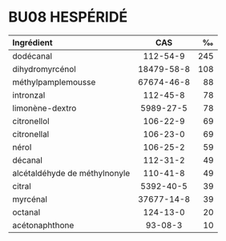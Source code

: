 # BU08 HESPÉRIDÉ

| Ingrédient                    | CAS                  | ‰       |
| :---------------------------- | :------------------: | ------: |
| dodécanal                     | 112-54-9             | 245     |
| dihydromyrcénol               | 18479-58-8           | 108     |
| méthylpamplemousse            | 67674-46-8           | 88      |
| intronzal                     | 112-45-8             | 78      |
| limonène-dextro               | 5989-27-5            | 78      |
| citronellol                   | 106-22-9             | 69      |
| citronellal                   | 106-23-0             | 69      |
| nérol                         | 106-25-2             | 59      |
| décanal                       | 112-31-2             | 49      |
| alcétaldéhyde de méthylnonyle | 110-41-8             | 49      |
| citral                        | 5392-40-5            | 39      |
| myrcénal                      | 37677-14-8           | 39      |
| octanal                       | 124-13-0             | 20      |
| acétonaphthone                | 93-08-3              | 10      |
